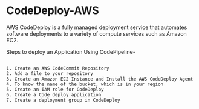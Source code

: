 # CodeDeploy-AWS

AWS CodeDeploy is a fully managed deployment service that automates software deployments to a variety of compute services such as Amazon EC2.

Steps to deploy an Application Using CodePipeline-

```

1. Create an AWS CodeCommit Repository
2. Add a file to your repository
3. Create an Amazon EC2 Instance and Install the AWS CodeDeploy Agent
4. To know the name of the bucket, which is in your region
5. Create an IAM role for CodeDeploy
6. Create a Code deploy application
7. Create a deployment group in CodeDeploy

```
